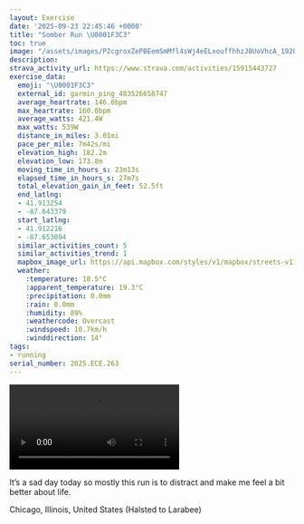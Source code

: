 ```yaml
---
layout: Exercise
date: '2025-09-23 22:45:46 +0000'
title: "Somber Run \U0001F3C3"
toc: true
image: "/assets/images/P2cgroxZePBEemSmMfl4sWj4eELxouffhhzJ8UoVhcA_1920x1080.jpg.jpeg"
description:
strava_activity_url: https://www.strava.com/activities/15915443727
exercise_data:
  emoji: "\U0001F3C3"
  external_id: garmin_ping_483526658747
  average_heartrate: 146.6bpm
  max_heartrate: 160.0bpm
  average_watts: 421.4W
  max_watts: 539W
  distance_in_miles: 3.01mi
  pace_per_mile: 7m42s/mi
  elevation_high: 182.2m
  elevation_low: 173.8m
  moving_time_in_hours_s: 23m13s
  elapsed_time_in_hours_s: 27m7s
  total_elevation_gain_in_feet: 52.5ft
  end_latlng:
  - 41.913254
  - -87.643379
  start_latlng:
  - 41.912216
  - -87.653094
  similar_activities_count: 5
  similar_activities_trend: 1
  mapbox_image_url: https://api.mapbox.com/styles/v1/mapbox/streets-v11/static/path-5+787af2-1.0(sgy~Fpm~uO%40QGi%40%40yCGa%40%40k%40Ek%40%40o%40Ew%40%3FoBCOGIMECe%40%40qAJqBGq%40CwHEiABaFCqBGYGMQAY%40a%40FOCGGAsDCM%3FUB_CG%7D%40%40Y%3FeAEk%40DgDGy%40Ki%40C%7DAGm%40EgBDoHAkAEq%40%3FoBEo%40JcA%40%7D%40Eq%40%3Fq%40Os%40LWJkB%40k%40K%7D%40KYMo%40M_%40%5DkC%40_%40Jy%40QiBCy%40D_AEyCBiAA%7B%40He%40%3FOEUECDb%40%5BcA%5DyBOo%40BNDBBCNs%40dAmAn%40_A%5Cq%40%40MGKeAwAJ%5C%5Ej%40TPL%40DAFCXe%40%7CAyAb%40Sf%40_%40%60%40k%40t%40_%40%60%40Gx%40%40z%40XRBb%40Vl%40l%40x%40dAXf%40%60%40f%40BJBrDQB%7D%40f%40m%40fASt%40A%5Ek%40~EU~%40Mz%40GDa%40DCFO%3FSMWCQBIHS%5CMb%40o%40dBi%40lAI%60%40BfAIv%40%3FFXt%40XlCVfAPVP%60%40h%40t%40BTApAFf%40GfC%40t%40DTKdB%3FdA%3Ff%40Dr%40%3Fb%40%40dADVCtADdEIn%40Et%40%3FnCDdAA%5CJdA%40j%40Iz%40%3FpB),pin-s-s+e5b22e(-87.65161,41.9137),pin-s-f+89ae00(-87.6416900000001,41.912929999999974)/auto/800x800?access_token=pk.eyJ1Ijoiam9zaGJlY2ttYW4iLCJhIjoiY205eWR2aDd1MWZ6djJrbXc4a3M0bWZleiJ9.XiG9OWkNcZk2QzjJbxLB4A
  weather:
    :temperature: 18.5°C
    :apparent_temperature: 19.3°C
    :precipitation: 0.0mm
    :rain: 0.0mm
    :humidity: 89%
    :weathercode: Overcast
    :windspeed: 10.7km/h
    :winddirection: 14°
tags:
- running
serial_number: 2025.ECE.263
---
```

<video controls src="/assets/videos/P2cgroxZePBEemSmMfl4sWj4eELxouffhhzJ8UoVhcA.mp4"></video>

It’s a sad day today so mostly this run is to distract and make me feel a bit better about life.

Chicago, Illinois, United States (Halsted to Larabee)
